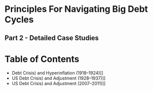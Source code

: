# **Principles For Navigating Big Debt Cycles**

## **Part 2 - Detailed Case Studies**

# Table of Contents
- Debt Crisis) and Hyperinflation (1918–1924)]]
- US Debt Crisis) and Adjustment (1928–1937)]]
- US Debt Crisis) and Adjustment (2007–2011)]]
